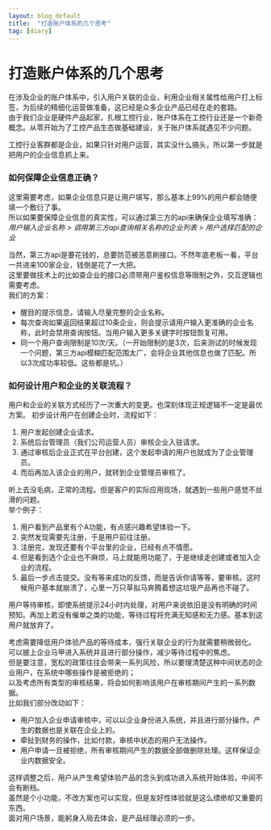 ```yaml
---
layout: blog_default
title:  "打造账户体系的几个思考"
tag: [diary]
---
```


# 打造账户体系的几个思考

在涉及企业的账户体系中，引入用户关联的企业，利用企业相关属性给用户打上标签，为后续的精细化运营做准备，这已经是众多企业产品已经在走的套路。<br>
由于我们企业是硬件产品起家，扎根工控行业，账户体系在工控行业还是一个新奇概念。从零开始为了工控产品生态做基础建设，关于账户体系就遇见不少问题。

工控行业客群都是企业，如果只针对用户运营，其实没什么搞头，所以第一步就是把用户的企业信息抓上来。<br>

### 如何保障企业信息正确？

这里需要考虑，如果企业信息只是让用户填写，那么基本上99%的用户都会随便填一个敷衍了事。<br>
所以如果要保障企业信息的真实性，可以通过第三方的api来确保企业填写准确：<br>
*用户输入企业名称 > 调用第三方api查询相关名称的企业列表 > 用户选择匹配的企业*

当然，第三方api是要花钱的，总要防范被恶意刷接口。不然年底老板一看，平台一共进来100家企业，钱倒是花了一大把。<br>这里要做技术上的比如查企业的接口必须带用户鉴权信息等限制之外，交互逻辑也需要考虑。<br>我们的方案：
* 醒目的提示信息，请输入尽量完整的企业名称。
* 每次查询如果返回结果超过10条企业，则会提示请用户输入更准确的企业名称，此时会禁用查询按钮。当用户输入更多关键字时按钮恢复可用。
* 同一个用户查询限制是10次/天。（一开始限制的是3次，后来测试的时候发现一个问题，第三方api模糊匹配范围太广，会将企业其他信息也做了匹配。所以3次成功率较低。这些都是坑。）

### 如何设计用户和企业的关联流程？

用户和企业的关联方式经历了一次重大的变更。也深刻体现正规逻辑不一定是最优方案。
初步设计用户在创建企业时，流程如下：
1. 用户发起创建企业请求。
2. 系统后台管理员（我们公司运营人员）审核企业入驻请求。
3. 通过审核后企业正式在平台创建，这个发起申请的用户也就成为了企业管理员。
4. 而后再加入该企业的用户，就转到企业管理员审核了。

听上去没毛病，正常的流程。但是客户的实际应用现场，就遇到一些用户感觉不丝滑的问题。<br>
举个例子：
1. 用户看到产品里有个A功能，有点感兴趣希望体验一下。
2. 突然发现需要先注册，于是用户前往注册。
3. 注册完，发现还要有个平台里的企业，已经有点不情愿。
4. 但是看到选个企业也不麻烦，马上就能用功能了，于是继续走创建或者加入企业的流程。
5. 最后一步点击提交。没有等来成功的反馈，而是告诉你请等等，要审核。这时候用户基本就崩溃了，心里一万只草拟马奔腾着想这垃圾产品再也不碰了。

用户等待审核，即使系统提示24小时内处理，对用户来说依旧是没有明确的时间预知。再加上若没有催单之类的功能，等待过程将充满无知感和无力感。基本到这用户就放弃了。<br>

考虑需要降低用户体验产品的等待成本，强行关联企业的行为就需要稍微弱化。<br>
可以披上企业马甲进入系统并且进行部分操作，减少等待过程中的焦虑。<br>
但是要注意，宽松的政策往往会带来一系列风险，所以要理清楚这种中间状态的企业用户，在系统中哪些操作是被拒绝的；<br>
以及考虑所有类型的审核结果，将会如何影响该用户在审核期间产生的一系列数据。<br>
比如我们部分改动如下：
* 用户加入企业申请审核中，可以以企业身份进入系统，并且进行部分操作。产生的数据也是关联在企业上的。
* 牵扯到财务的操作，比如付款，审核中状态的用户无法操作。
* 用户申请一旦被拒绝，所有审核期间产生的数据全部做删除处理。这样保证企业内数据安全。

这样调整之后，用户从产生希望体验产品的念头到成功进入系统开始体验，中间不会有断档。<br>
虽然是个小功能，不改方案也可以实现，但是友好性体验就是这么缥缈却又重要的东西。<br>
面对用户场景，能躬身入局去体会，是产品经理必须的一步。
